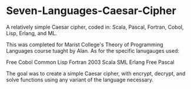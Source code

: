 Seven-Languages-Caesar-Cipher
=============================

A relatively simple Caesar cipher, coded in: Scala, Pascal, Fortran, Cobol, Lisp, Erlang, and ML.

This was completed for Marist College's Theory of Programming Languages course tuaght by Alan. As for the specific lanugauges used:

Free Cobol
Common Lisp
Fortran 2003
Scala
SML
Erlang
Free Pascal

The goal was to create a simple Caesar cipher, with encrypt, decrypt, and solve functions using any variant of the language necessary.
